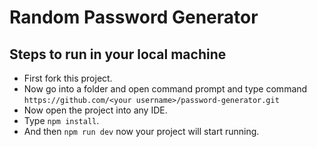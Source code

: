 # Random Password Generator

## Steps to run in your local machine
- First fork this project.
- Now go into a folder and open command prompt and type command `https://github.com/<your username>/password-generator.git`
- Now open the project into any IDE.
- Type `npm install`.
- And then `npm run dev` now your project will start running.
